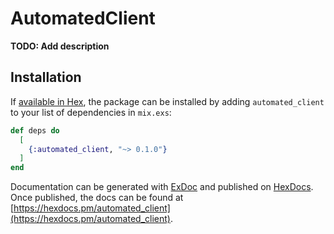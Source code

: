 # AutomatedClient

**TODO: Add description**

## Installation

If [available in Hex](https://hex.pm/docs/publish), the package can be installed
by adding `automated_client` to your list of dependencies in `mix.exs`:

```elixir
def deps do
  [
    {:automated_client, "~> 0.1.0"}
  ]
end
```

Documentation can be generated with [ExDoc](https://github.com/elixir-lang/ex_doc)
and published on [HexDocs](https://hexdocs.pm). Once published, the docs can
be found at [https://hexdocs.pm/automated_client](https://hexdocs.pm/automated_client).

